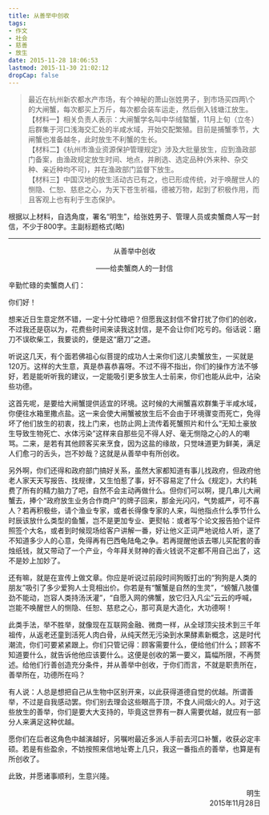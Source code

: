 ```yaml
---
title: 从善举中创收
tags: 
- 作文
- 社会
- 慈善
- 放生
date: 2015-11-28 18:06:53
lastmod: 2015-11-30 21:02:12
dropCap: false
---
```


>最近在杭州新农都水产市场，有个神秘的萧山张姓男子，到市场买四两\个的大闸蟹，每次都买上万斤，每次都会装车运走，然后倒入钱塘江放生。  
【材料一】相关负责人表示：大闸蟹学名叫中华绒螯蟹，11月上旬（立冬）后群集于河口浅海交汇处的半咸水域，开始交配繁殖。目前是捕蟹季节，大闸蟹也准备越冬，此时放生不利蟹的生长。  
【材料二】《杭州市渔业资源保护管理规定》涉及大批量放生，应到渔政部门备案，由渔政规定放生时间、地点，并刷选、选定品种(外来种、杂交种、亲近种均不可)，并在渔政部门监督下放生。  
【材料三】中国汉地的放生活动古已有之，也已形成传统，对于唤醒世人的恻隐、仁恕、慈悲之心，为天下苍生祈福，德被万物，起到了积极作用，而且客观上也有利于生态保护。

根据以上材料，自选角度，署名“明生”，给张姓男子、管理人员或卖蟹商人写一封信，不少于800字。主副标题格式(略)

---

<center>从善举中创收

——给卖蟹商人的一封信</center>

辛勤忙碌的卖蟹商人们：

你们好！

想来近日生意定然不错，一定十分忙碌吧？但愿我这封信不曾打扰了你们的创收，不过我还是窃以为，花费些时间来读我这封信，是不会让你们吃亏的。俗话说：磨刀不误砍柴工，我要谈的，便是这“磨刀”之道。

听说这几天，有个面若佛祖心似菩提的成功人士来你们这儿卖蟹放生，一买就是120万。这样的大生意，真是恭喜恭喜呀。不过不得不指出，你们的操作方法不够好，若是能听听我的建议，一定能吸引更多放生人士前来，你们也能从此中，沾染些功德。

这首先呢，是要给大闸蟹提供适宜的环境。这时候的大闸蟹喜欢群集于半咸水域，你便往水箱里撒点盐。这一来会使大闸蟹被放生后不会由于环境骤变而死亡，免得坏了他们放生的初衷，找上门来，也防止网上流传着死蟹照片和什么“无知土豪放生导致生物死亡、水体污染”这样来自那些见不得人好、毫无恻隐之心的人的嘲骂。二来，是若有其他顾客买来烹食，因为这盐的缘故，只觉味道更为鲜美，满足人们愈刁的舌头，岂不妙哉？这就是从善举中有所创收。

另外啊，你们还得和政府部门搞好关系，虽然大家都知道有事儿找政府，但政府他老人家天天写报告、找规律，又生怕惹了事，好不容易定了什么《规定》，大约耗费了所有的精力脑力了吧，自然不会主动再做什么。但你们可以啊，提几串儿大闸蟹去，捧个“政府放生业务合作商户”的牌子回来，那金光闪闪，气势威严，可不喜人？若再积极些，请个渔业专家，或者长得像专家的人来，叫他指点什么季节什么时辰该放什么类型的鱼蟹，岂不是更加专业、更熨帖：或者写个论文报告拍个证件照签个大名，或者到时候现场给客户讲解一番，好让他义正词严地说给人听，遂了不知道多少人的心意，免得再有巴西龟陆龟之争。若再提醒他该去哪儿买配套的香烛纸钱，就又带动了一个产业，今年拜关财神的香火钱说不定都不用自己出了，这不是妙上加妙了。

还有嘛，就是在宣传上做文章。你应是听说过前段时间狗贩打出的“狗狗是人类的朋友”吸引了多少爱狗人士竞相出价。你若是有“蟹蟹是自然的生灵”，“螃蟹八肢僵劲不能动，岂容人类持汤沃灌”，“自愿入网的佛蟹，放它归入凡尘”云云的呼喊，岂能不唤醒世人的恻隐、任恕、慈悲之心，那可真是大造化，大功德啊！

此类手法，举不胜举，就像现在互联网金融、微商一样，从全球顶尖技术到三千年祖传，从返老还童到活死人肉白骨，从纯天然无污染到水果酵素新概念，这是时代潮流，你们可要紧紧跟上。你们只管记得：顾客需要什么，便给他们什么；顾客不知道要什么，就告诉他他应该要什么。这便是创收的第一要义，篇幅所限，不再赘述。给他们行善创造充分条件，并从善举中创收，于你们而言，不就是职责所在，善举所在，功德所在吗？

有人说：人总是想把自己从生物中区别开来，以此获得道德自觉的优越。所谓善举，不过是自我感动罢。你们别去理会这些眼高于顶，不食人间烟火的人。对于这些放生的善举，你们是要大大支持的，毕竟这世界有一群人需要优越，就应有一部分人来满足这种优越。

愿你们在后者这角色中越演越好，另嘱咐最近多派人手前去河口补蟹，收获必定丰硕。若是有些盈余，不妨按照来信地址寄上几只，我这一番指点的善举，也算是有所创收了。

此致，并愿诸事顺利，生意兴隆。

<p align="right">明生<br/>
2015年11月28日</p>